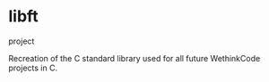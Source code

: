 # libft
project

Recreation of the C standard library used for all future WethinkCode projects in C.
